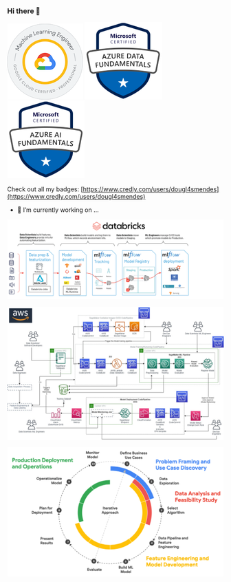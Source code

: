 ### Hi there 👋

<!--
**DOUGLASMENDES/DOUGLASMENDES** is a ✨ _special_ ✨ repository because its `README.md` (this file) appears on your GitHub profile.

Here are some ideas to get you started:

- 🌱 I’m currently learning ...
- 👯 I’m looking to collaborate on ...
- 🤔 I’m looking for help with ...
- 💬 Ask me about ...
- 📫 How to reach me: ...
- ⚡ Fun fact: ...
-->

![a building](https://github.com/DOUGLASMENDES/DOUGLASMENDES/raw/main/professional-machine-learning-engineer-certificatio_176px.png) ![a building](https://github.com/DOUGLASMENDES/DOUGLASMENDES/raw/main/azure-data-fundamentals.png) ![a building](https://github.com/DOUGLASMENDES/DOUGLASMENDES/raw/main/azure-ai-fundamentals.png) 

Check out all my badges: [https://www.credly.com/users/dougl4smendes](https://www.credly.com/users/dougl4smendes)

- 🔭 I’m currently working on ...

![a building](https://github.com/DOUGLASMENDES/DOUGLASMENDES/raw/main/databricks-ml-og2.png)
<!--
![a building](https://github.com/DOUGLASMENDES/DOUGLASMENDES/raw/main/azure-ml.png)
-->
![a building](https://github.com/DOUGLASMENDES/DOUGLASMENDES/raw/main/aws-MLOps-Architecture-1.png)

![a building](https://github.com/DOUGLASMENDES/DOUGLASMENDES/raw/main/gcp-ml-journey-1024x609.png)
